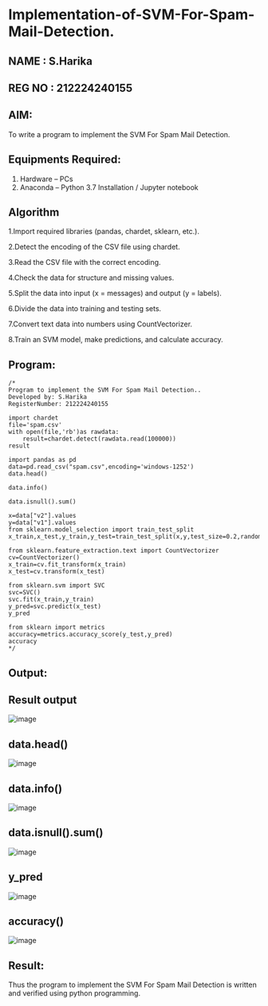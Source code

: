 # Implementation-of-SVM-For-Spam-Mail-Detection.
## NAME : S.Harika
## REG NO : 212224240155

## AIM:
To write a program to implement the SVM For Spam Mail Detection.

## Equipments Required:
1. Hardware – PCs
2. Anaconda – Python 3.7 Installation / Jupyter notebook

## Algorithm
1.Import required libraries (pandas, chardet, sklearn, etc.).

2.Detect the encoding of the CSV file using chardet.

3.Read the CSV file with the correct encoding.

4.Check the data for structure and missing values.

5.Split the data into input (x = messages) and output (y = labels).

6.Divide the data into training and testing sets.

7.Convert text data into numbers using CountVectorizer.

8.Train an SVM model, make predictions, and calculate accuracy.
 

## Program:
```
/*
Program to implement the SVM For Spam Mail Detection..
Developed by: S.Harika
RegisterNumber: 212224240155

import chardet
file='spam.csv'
with open(file,'rb')as rawdata:
    result=chardet.detect(rawdata.read(100000))
result

import pandas as pd
data=pd.read_csv("spam.csv",encoding='windows-1252')
data.head()

data.info()

data.isnull().sum()

x=data["v2"].values
y=data["v1"].values
from sklearn.model_selection import train_test_split
x_train,x_test,y_train,y_test=train_test_split(x,y,test_size=0.2,random_state=0)

from sklearn.feature_extraction.text import CountVectorizer
cv=CountVectorizer()
x_train=cv.fit_transform(x_train)
x_test=cv.transform(x_test)

from sklearn.svm import SVC
svc=SVC()
svc.fit(x_train,y_train)
y_pred=svc.predict(x_test)
y_pred

from sklearn import metrics
accuracy=metrics.accuracy_score(y_test,y_pred)
accuracy 
*/
```

## Output:

## Result output
![image](https://github.com/user-attachments/assets/8c1e45b2-de9b-4755-8a2b-dd8dea1fcfbd)
## data.head()
![image](https://github.com/user-attachments/assets/2feb98ba-fba7-4fe2-9c0a-4b69b66fd7e7)
## data.info()
![image](https://github.com/user-attachments/assets/3d70256b-22fc-43bf-b153-fdddc25778bb)
## data.isnull().sum()
![image](https://github.com/user-attachments/assets/92b18789-a941-4918-825a-65ef04a0e40d)
## y_pred
![image](https://github.com/user-attachments/assets/5028fe0d-cb6c-4d2a-9962-d74b7c7a027d)
## accuracy()
![image](https://github.com/user-attachments/assets/a4aa8fa4-ae64-4715-863e-941e6288e8e7)


## Result:
Thus the program to implement the SVM For Spam Mail Detection is written and verified using python programming.
